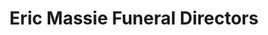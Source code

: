---
title: "Eric Massie Funeral Directors"
url: /inverurie/eric-massie-funeral-directors/
shop: funeral directors
---